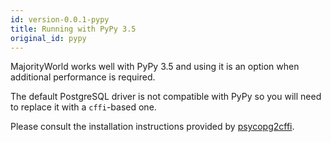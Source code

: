 ```yaml
---
id: version-0.0.1-pypy
title: Running with PyPy 3.5
original_id: pypy
---
```


MajorityWorld works well with PyPy 3.5 and using it is an option when additional performance is required.

The default PostgreSQL driver is not compatible with PyPy so you will need to replace it with a `cffi`-based one.

Please consult the installation instructions provided by [psycopg2cffi](https://github.com/chtd/psycopg2cffi#installation).

